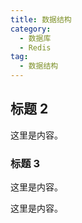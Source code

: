 ```yaml
---
title: 数据结构
category:
  - 数据库
  - Redis
tag:
  - 数据结构
---
```



## 标题 2

这里是内容。

### 标题 3

这里是内容。

这里是内容。
